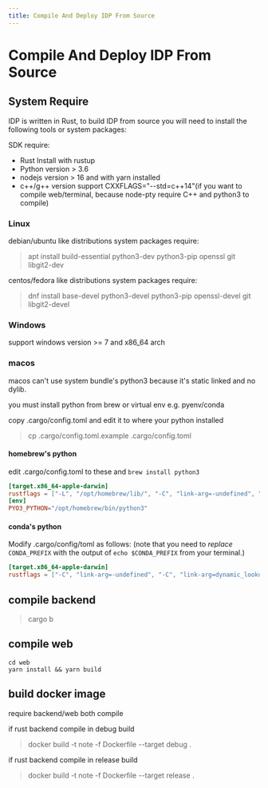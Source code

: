 ```yaml
---
title: Compile And Deploy IDP From Source
---
```


# Compile And Deploy IDP From Source

## System Require

IDP is written in Rust, to build IDP from source you will need to install the following tools or system packages:

SDK require:

- Rust Install with rustup
- Python version > 3.6
- nodejs version > 16 and with yarn installed
- c++/g++ version support CXXFLAGS="--std=c++14"(if you want to compile web/terminal, because node-pty require C++ and python3 to compile)

### Linux

debian/ubuntu like distributions system packages require:

> apt install build-essential python3-dev python3-pip openssl git libgit2-dev

centos/fedora like distributions system packages require:

> dnf install base-devel python3-devel python3-pip openssl-devel git libgit2-devel

### Windows

support windows version >= 7 and x86_64 arch

### macos

macos can't use system bundle's python3 because it's static linked and no dylib.

you must install python from brew or virtual env e.g. pyenv/conda

copy .cargo/config.toml and edit it to where your python installed

> cp .cargo/config.toml.example .cargo/config.toml

#### homebrew's python

edit .cargo/config.toml to these and `brew install python3`

```toml
[target.x86_64-apple-darwin]
rustflags = ["-L", "/opt/homebrew/lib/", "-C", "link-arg=-undefined", "-C", "link-arg=dynamic_lookup"]
[env]
PYO3_PYTHON="/opt/homebrew/bin/python3"
```

#### conda's python

Modify .cargo/config/toml as follows:
(note that you need to _replace_ `CONDA_PREFIX` with
the output of `echo $CONDA_PREFIX` from your terminal.)

```toml
[target.x86_64-apple-darwin]
rustflags = ["-C", "link-arg=-undefined", "-C", "link-arg=dynamic_lookup", "-C", "link-arg=-Wl,-rpath,`CONDA_PREFIX`/lib"]
```

## compile backend

> cargo b

## compile web

```
cd web
yarn install && yarn build
```

## build docker image

require backend/web both compile

if rust backend compile in debug build

> docker build -t note -f Dockerfile --target debug .

if rust backend compile in release build

> docker build -t note -f Dockerfile --target release .
